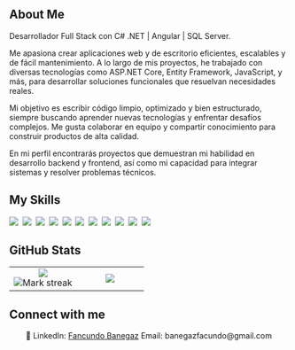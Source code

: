 ## About Me

Desarrollador Full Stack con C# .NET | Angular | SQL Server.

Me apasiona crear aplicaciones web y de escritorio eficientes, escalables y de fácil mantenimiento. A lo largo de mis proyectos, he trabajado con diversas tecnologías como ASP.NET Core, Entity Framework, JavaScript, y más, para desarrollar soluciones funcionales que resuelvan necesidades reales.

Mi objetivo es escribir código limpio, optimizado y bien estructurado, siempre buscando aprender nuevas tecnologías y enfrentar desafíos complejos. Me gusta colaborar en equipo y compartir conocimiento para construir productos de alta calidad.

En mi perfil encontrarás proyectos que demuestran mi habilidad en desarrollo backend y frontend, así como mi capacidad para integrar sistemas y resolver problemas técnicos.

## My Skills

<img src="https://img.shields.io/badge/HTML-%23E34F26.svg?logo=html5&logoColor=white"> 
<img src="https://img.shields.io/badge/CSS-1572B6?logo=css3&logoColor=fff"> 
<img src="https://img.shields.io/badge/JavaScript-F7DF1E?logo=javascript&logoColor=000"> 
<img src="https://img.shields.io/badge/jQuery-0769AD?logo=jquery&logoColor=fff"> 
<img src="https://img.shields.io/badge/Bootstrap-7952B3?logo=bootstrap&logoColor=fff"> 
<img src="https://img.shields.io/badge/GitHub-%23121011.svg?logo=github&logoColor=white"> 
<img src="https://img.shields.io/badge/Angular-%23DD0031.svg?logo=angular&logoColor=white"> 
<img src="https://img.shields.io/badge/TypeScript-3178C6?logo=typescript&logoColor=fff"> 
<img src="https://img.shields.io/badge/.NET-512BD4?logo=dotnet&logoColor=fff"> 
<img src="https://img.shields.io/badge/MySQL-4479A1?logo=mysql&logoColor=fff"> 
<img src="https://img.shields.io/badge/SQLite-%2307405e.svg?logo=sqlite&logoColor=white"> 

## GitHub Stats

<table><tbody><tr border="none"><td width="50%" align="center">
<img align="center" src="https://readme-stats-fork-mauve.vercel.app/api/?username=Facundo-Banegaz&theme=dark&show_icons=true&count_private=true"><br>
<img alt="Mark streak" src="https://github-readme-streak-stats-five-roan.vercel.app?user=Facundo-Banegaz&theme=dark"></td><td width="50%" align="center">
<img align="center" src="https://readme-stats-fork-mauve.vercel.app/api/top-langs/?username=Facundo-Banegaz&theme=dark&hide_border=false&no-bg=true&no-frame=true&langs_count=6"></td></tr></tbody></table>

## Connect with me

<p align="center">🔗 LinkedIn: <a href="https://www.linkedin.com/in/facundo-banegaz-960982200/" target="_blank">Fancundo Banegaz</a> Email: banegazfacundo@gmail.com</p>
